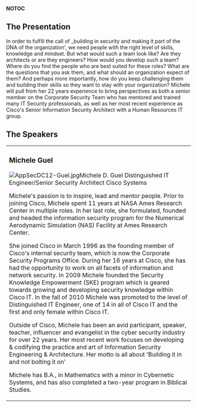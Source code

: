 <noinclude></noinclude> __NOTOC__

## The Presentation

In order to fulfill the call of _building in security and making it
part of the DNA of the organization', we need people with the right
level of skills, knowledge and mindset. But what would such a team look
like? Are they architects or are they engineers? How would you develop
such a team? Where do you find the people who are best suited for these
roles? What are the questions that you ask them, and what should an
organization expect of them? And perhaps more importantly, how do you
keep challenging them and building their skills so they want to stay
with your organization? Michele will pull from her 22 years experience
to bring perspectives as both a senior member on the Corporate Security
Team who has mentored and trained many IT Security professionals, as
well as her most recent experience as Cisco's Senior Information
Security Architect with a Human Resources IT group.

## The Speakers

<table>

<tr>

<td>

### Michele Guel

![AppSecDC12-Guel.jpg](AppSecDC12-Guel.jpg "AppSecDC12-Guel.jpg")Michele
D. Guel Distinguished IT Engineer/Senior Security Architect Cisco
Systems

Michele's passion is to inspire, lead and mentor people. Prior to
joining Cisco, Michele spent 11 years at NASA Ames Research Center in
multiple roles. In her last role, she formulated, founded and headed the
information security program for the Numerical Aerodynamic Simulation
(NAS) Facility at Ames Research Center.

She joined Cisco in March 1996 as the founding member of Cisco's
internal security team, which is now the Corporate Security Programs
Office. During her 16 years at Cisco, she has had the opportunity to
work on all facets of information and network security. In 2009 Michele
founded the Security Knowledge Empowerment (SKE) program which is geared
towards growing and developing security knowledge within Cisco IT. In
the fall of 2010 Michele was promoted to the level of Distinguished IT
Engineer, one of 14 in all of Cisco IT and the first and only female
within Cisco IT.

Outside of Cisco, Michele has been an avid participant, speaker,
teacher, influencer and evangelist in the cyber security industry for
over 22 years. Her most recent work focuses on developing & codifying
the practice and art of Information Security Engineering & Architecture.
Her motto is all about 'Building it in and not bolting it on'

Michele has B.A., in Mathematics with a minor in Cybernetic Systems, and
has also completed a two-year program in Biblical Studies.

</td>

</tr>

</table>

<noinclude></noinclude>